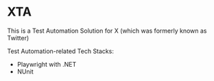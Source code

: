 # XTA
This is a Test Automation Solution for X (which was formerly known as Twitter)

Test Automation-related Tech Stacks: 
- Playwright with .NET
- NUnit

